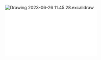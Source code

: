![Drawing 2023-06-26 11.45.28.excalidraw](/Notatki/Semestr%202/Fizyka%201.1A/Wyk%C5%82ady/Kolokwium/Drawing%202023-06-26%2011.45.28.excalidraw.svg)![fizyka-quizy-pełne](/Notatki/Semestr%202/Fizyka%201.1A/Wyk%C5%82ady/Kolokwium/fizyka-quizy-pe%C5%82ne.pdf)